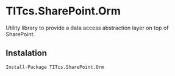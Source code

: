 # TITcs.SharePoint.Orm
Utility library to provide a data access abstraction layer on top of SharePoint.

## Instalation
`Install-Package TITcs.SharePoint.Orm`
